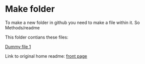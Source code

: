 # Make folder

To make a new folder in github you need to make a file within it. So Methods/readme

This folder contians these files:

[Dummy file 1](dummy1.md)

Link to original home readme: [front page](../README.md)
